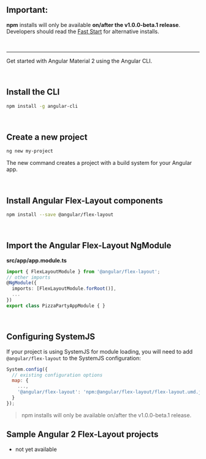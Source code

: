 
## Important:

**npm** installs will only be available **on/after the v1.0.0-beta.1 release**. Developers should read the [Fast Start](https://github.com/angular/flex-layout#fast-start) for alternative installs.

<br/>

-----


Get started with Angular Material 2 using the Angular CLI.

<br/>

## Install the CLI
 
 ```bash
 npm install -g angular-cli
 ```
 
 <br/>
 
## Create a new project
 
 ```bash
 ng new my-project
 ```

The new command creates a project with a build system for your Angular app.

<br/>

## Install Angular Flex-Layout components 

```bash
npm install --save @angular/flex-layout
```

<br/>

## Import the Angular Flex-Layout NgModule
  
**src/app/app.module.ts**
```ts
import { FlexLayoutModule } from '@angular/flex-layout';
// other imports 
@NgModule({
  imports: [FlexLayoutModule.forRoot()],
  ...
})
export class PizzaPartyAppModule { }
```

<br/>

## Configuring SystemJS
If your project is using SystemJS for module loading, you will need to add `@angular/flex-layout` 
to the SystemJS configuration:

```js
System.config({
  // existing configuration options
  map: {
    ...,
    '@angular/flex-layout': 'npm:@angular/flex-layout/flex-layout.umd.js'
  }
});
```

> npm installs will only be available on/after the v1.0.0-beta.1 release.


## Sample Angular 2 Flex-Layout projects

- not yet available
